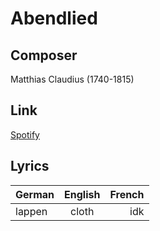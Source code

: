 # Abendlied
## Composer
Matthias Claudius
(1740-1815)

## Link
[Spotify]([https://www.example.com](https://open.spotify.com/track/6NLQPlpc5UFhd2SSOYFBeM?si=766900fe3f254d9c))

## Lyrics
| German | English | French |
| ------------- |:-------------:| -----:|
| lappen | cloth | idk |
